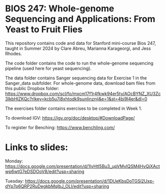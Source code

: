 # BIOS 247: Whole-genome Sequencing and Applications: From Yeast to Fruit Flies

This repository contains code and data for Stanford mini-course Bios 247, taught in Summer 2024 by Clare Abreu, Marianna Karageorgi, and Jess Rhodes.

The code folder contains the code to run the whole-genome sequencing pipeline (used here for yeast sequencing).

The data folder contains Sanger sequencing data for Exercise 1 in the Sanger_data subfolder. For whole-genome data, download bam files from this public Dropbox folder: https://www.dropbox.com/scl/fo/mxcm17f1r4fkwk94er5ty/AOcBYNZ_XU3Zc3IkbHlZKQc?rlkey=kcb5u7i8xhtodk9sunlinznji&e=1&st=4bi9l4er&dl=0

The exercises folder contains exercises to be completed in Week 1.

To download IGV: https://igv.org/doc/desktop/#DownloadPage/

To register for Benching: https://www.benchling.com/

# Links to slides:

Monday: https://docs.google.com/presentation/d/1lyHtI5Bu3_upVMylQSM4HvQjXActwp6wtG7eDSDOoV8/edit?usp=sharing

Tuesday: https://docs.google.com/presentation/d/1DUeKbsDoTGSi2Uxp-dYp7p6QRP2RuDegkbMqlbJ_OLI/edit?usp=sharing


